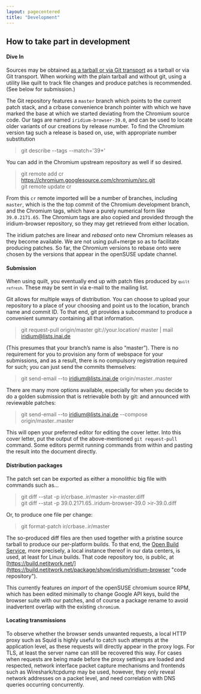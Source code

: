 ```yaml
---
layout: pagecentered
title: "Development"
---
```


How to take part in development
-------------------------------

#### Dive In ####
Sources may be obtained [as a tarball or via Git transport](download.html "download") as a tarball or via Git transport. When working with the plain tarball and without git, using a utility like quilt to track file changes and produce patches is recommended. (See below for submission.)

The Git repository features a <code>master</code> branch which points to the current patch stack, and a crbase convenience branch pointer with which we have marked the base at which we started deviating from the Chromium source code. Our tags are named <code>iridium-browser-39.0</code>, and can be used to locate older variants of our creations by release number. To find the Chromium version tag such a release is based on, use, with appropriate number substitution

> git describe --tags --match='39*'

You can add in the Chromium upstream repository as well if so desired.

> git remote add cr https://chromium.googlesource.com/chromium/src.git  
> git remote update cr

From this <code>cr</code> remote imported will be a number of branches, including <code>master</code>, which is the the top commit of the Chromium development branch, and the Chromium tags, which have a purely numerical form like <code>39.0.2171.65</code>. The Chromium tags are also copied and provided through the iridium-browser repository, so they may get retrieved from either location.

The iridium patches are linear and *rebased* onto new Chromium releases as they become available. We are not using pull+merge so as to facilitate producing patches. So far, the Chromium versions to rebase onto were chosen by the versions that appear in the openSUSE update channel.

#### Submission ####
When using quilt, you eventually end up with patch files produced by <code>`quilt refresh`</code>. These may be sent in via e-mail to the mailing list.

Git allows for multiple ways of distribution. You can choose to upload your repository to a place of your choosing and point us to the location, branch name and commit ID. To that end, git provides a subcommand to produce a convenient summary containing all that information.

> git request-pull origin/master git://your.location/ master \| mail iridium@lists.inai.de

(This presumes that your branch’s name is also “master”). There is no requirement for you to provision any form of webspace for your submissions, and as a result, there is no compulsory registration required for such; you can just send the commits themselves:

> git send-email --to iridium@lists.inai.de origin/master..master

There are many more options available, especially for when you decide to do a golden submission that is retrievable both by git: and announced with reviewable patches:

> git send-email --to iridium@lists.inai.de --compose origin/master..master

This will open your preferred editor for editing the cover letter. Into this cover letter, put the output of the above-mentioned `git request-pull` command. Some editors permit running commands from within and pasting the result into the document directly.

#### Distribution packages ####
The patch set can be exported as either a monolithic big file with commands such as…

> git diff --stat -p ir/crbase..ir/master >ir-master.diff  
> git diff --stat -p 39.0.2171.65..iridum-browser-39.0 >ir-39.0.diff

Or, to produce one file per change:

> git format-patch ir/crbase..ir/master

The so-produced diff files are then used together with a pristine source tarball to produce our per-platform builds. To that end, the [Open Build Service](http://openbuildservice.org/ "Open Build Service"), more precisely, a local instance thereof in our data centers, is used, at least for Linux builds. That code repository too, is public, at [https://build.netitwork.net/](https://build.netitwork.net/package/show/iridium/iridium-browser "code repository").

This currently features *an import* of the openSUSE chromium source RPM, which has been edited minimally to change Google API keys, build the browser suite with our patches, and of course a package rename to avoid inadvertent overlap with the existing <code>chromium</code>.

#### Locating transmissions ####
To observe whether the browser sends unwanted requests, a local HTTP proxy such as Squid is highly useful to catch such attempts at the application level, as these requests will directly appear in the proxy logs. For TLS, at least the server name can still be recovered this way. For cases when requests are being made before the proxy settings are loaded and respected, network interface packet capture mechanisms and frontends such as Wireshark/tcpdump may be used, however, they only reveal network addresses on a packet level, and need correlation with DNS queries occurring concurrently.

